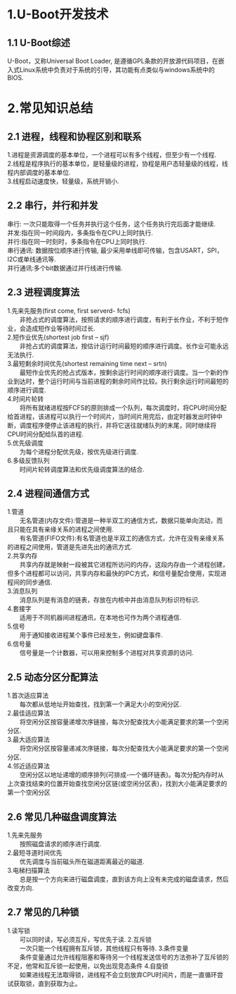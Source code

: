 # 1.U-Boot开发技术

## 1.1 U-Boot综述
U-Boot，又称Universal Boot Loader, 是遵循GPL条款的开放源代码项目，在嵌入式Linux系统中负责对于系统的引导，其功能有点类似与windows系统中的BIOS.<br/>

# 2.常见知识总结

## 2.1 进程，线程和协程区别和联系
1.进程是资源调度的基本单位，一个进程可以有多个线程，但至少有一个线程.<br/>
2.线程是程序执行的基本单位，是轻量级的进程，协程是用户态轻量级的线程，线程内部调度的基本单位.<br/>
3.线程启动速度快，轻量级，系统开销小.<br/>

## 2.2 串行，并行和并发
串行: 一次只能取得一个任务并执行这个任务，这个任务执行完后面才能继续.<br/>
并发:指在同一时间段内，多条指令在CPU上同时执行.<br/>
并行:指在同一时刻时，多条指令在CPU上同时执行.<br/>
串行通讯: 数据按位顺序进行传输, 最少采用单线即可传输，包含USART，SPI， I2C或单线通讯等.<br/>
并行通讯:多个bit数据通过并行线进行传输.<br/>

## 2.3 进程调度算法
1.先来先服务(first come, first serverd- fcfs)<br/>
&emsp;&emsp;非抢占式的调度算法，按照请求的顺序进行调度，有利于长作业，不利于短作业，会造成短作业等待时间过长.<br/>
2.短作业优先(shortest job first – sjf)<br/>
&emsp;&emsp;非抢占式的调度算法，按估计运行时间最短的顺序进行调度。长作业可能永远无法执行.<br/>
3.最短剩余时间优先(shortest remaining time next – srtn)<br/>
&emsp;&emsp;最短作业优先的抢占式版本，按剩余运行时间的顺序进行调度。当一个新的作业到达时，整个运行时间与当前进程的剩余时间作比较。执行剩余运行时间最短的顺序进行调度.<br/>
4.时间片轮转<br/>
&emsp;&emsp;将所有就绪进程按FCFS的原则排成一个队列，每次调度时，将CPU时间分配给首进程，该进程可以执行一个时间片，当时间片用完后，由定时器发出时钟中断，调度程序便停止该进程的执行，并将它送往就绪队列的末尾，同时继续将CPU时间分配给队首的进程.<br/>
5.优先级调度<br/>
&emsp;&emsp;为每个进程分配优先级，按优先级进行调度.<br/>
6.多级反馈队列<br/>
&emsp;&emsp;时间片轮转调度算法和优先级调度算法的结合.<br/>

## 2.4 进程间通信方式
1.管道<br/>
&emsp;&emsp;无名管道(内存文件):管道是一种半双工的通信方式，数据只能单向流动，而且只能在具有亲缘关系的进程之间使用.<br/>
&emsp;&emsp;有名管道(FIFO文件):有名管道也是半双工的通信方式，允许在没有亲缘关系的进程之间使用，管道是先进先出的通讯方式.<br/>
2.共享内存<br/>
&emsp;&emsp;共享内存就是映射一段被其它进程所访问的内存，这段内存由一个进程创建，但多个进程都可以访问，共享内存和最快的IPC方式，和信号量配合使用，实现进程间的同步通信.<br/>
3.消息队列<br/>
&emsp;&emsp;消息队列是有消息的链表，存放在内核中并由消息队列标识符标识.<br/>
4.套接字<br/>
&emsp;&emsp;适用于不同机器间进程通讯，在本地也可作为两个进程通信.<br/>
5.信号<br/>
&emsp;&emsp;用于通知接收进程某个事件已经发生，例如键盘事件.<br/>
6.信号量<br/>
&emsp;&emsp;信号量是一个计数器，可以用来控制多个进程对共享资源的访问.<br/>

## 2.5 动态分区分配算法
1.首次适应算法<br/>
&emsp;&emsp;每次都从低地址开始查找，找到第一个满足大小的空闲分区.<br/>
2.最佳适应算法<br/>
&emsp;&emsp;将空闲分区按容量递增次序链接，每次分配查找大小能满足要求的第一个空闲分区.<br/>
3.最大适应算法<br/>
&emsp;&emsp;将空闲分区按容量递减次序链接，每次分配查找大小能满足要求的第一个空闲分区.<br/>
4.邻近适应算法<br/>
&emsp;&emsp;空闲分区以地址递增的顺序排列(可排成-一个循环链表)。每次分配内存时从上次查找结束的位置开始查找空闲分区链(或空闲分区表)，找到大小能满足要求的第一个空闲分区<br/>

## 2.6 常见几种磁盘调度算法
1.先来先服务<br/>
&emsp;&emsp;按照磁盘请求的顺序进行调度.<br/>
2.最短寻道时间优先<br/>
&emsp;&emsp;优先调度与当前磁头所在磁道距离最近的磁道.<br/>
3.电梯扫描算法<br/>
&emsp;&emsp;总是按一个方向来进行磁盘调度，直到该方向上没有未完成的磁盘请求，然后改变方向.<br/>

## 2.7 常见的几种锁
1.读写锁<br />
&emsp;&emsp;可以同时读，写必须互斥，写优先于读.
2.互斥锁<br />
&emsp;&emsp;一次只能一个线程拥有互斥锁，其他线程只有等待.
3.条件变量<br />
&emsp;&emsp;条件变量通过允许线程阻塞和等待另一个线程发送信号的方法弥补了互斥锁的不足，他常和互斥锁一起使用，以免出现竞态条件
4.自旋锁<br />
&emsp;&emsp;如果进线程无法取得锁，进线程不会立刻放弃CPU时间片，而是一直循环尝试获取锁，直到获取为止。
